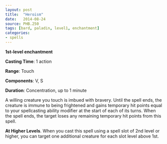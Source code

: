 ```yaml
---
layout: post
title:  "Heroism"
date:   2014-08-24
source: PHB.250
tags: [bard, paladin, level1, enchantment]
categories:
- spells
---
```


**1st-level enchantment**

**Casting Time**: 1 action

**Range**: Touch

**Components**: V, S

**Duration**: Concentration, up to 1 minute

A willing creature you touch is imbued with bravery. Until the spell ends, the creature is immune to being frightened and gains temporary hit points equal to your spellcasting ability modifier at the start of each of its turns. When the spell ends, the target loses any remaining temporary hit points from this spell.

**At Higher Levels**. When you cast this spell using a spell slot of 2nd level or higher, you can target one additional creature for each slot level above 1st.

